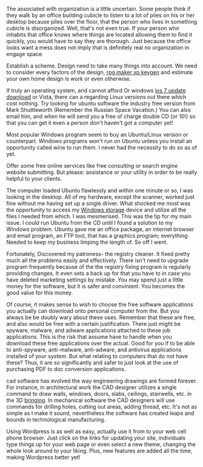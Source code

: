 The associated with organization is a little uncertain. Some people
think if they walk by an office building cubicle to listen to a lot of
piles on his or her desktop because piles over the floor, that the
person who lives in something cubicle is disorganized. Well, that's not
even true. If your person who inhabits that office knows where things
are located allowing them to find it quickly, you would have to say they
are thorough. Just because the office looks want a mess does not imply
that is definitely real no organization in engage space.

Establish a scheme. Design need to take many things into account. We
need to consider every factors of the design, [rpg maker xp
keygen](http://xue.medellin.unal.edu.co/grupois/wiki/index.php/Good_Computer_Maintenance_-_Part_Two)
and estimate your own home design is work or even otherwise.

If truly an operating system, and cannot afford Or windows [ios 7 update
download](https://collaborationkit.wmflabs.org/w/index.php/Necessities_Of_Free_Software_Downloads)
or Vista, there can a regarding Linux versions out there which cost
nothing. Try looking for ubuntu software the industry free version from
Mark Shuttleworth (Remember the Russian Space Vacation.) You can also
email him, and when he will send you a free of charge double CD (or
10\!) so that you can get it even a person don't haven't got a computer
yet\!

Most popular Windows program seem to buy an Ubuntu/Linux version or
counterpart. Windows programs won't run on Ubuntu unless you install an
opportunity called wine to run them. I never had the necessity to do so
as of yet.

Offer some free online services like free consulting or search engine
website submitting. But please: assistance or your utility in order to
be really helpful to your clients.

The computer loaded Ubuntu flawlessly and within one minute or so, I was
looking in the desktop. All of my hardware, except the scanner, worked
just fine without me having set up a single driver. What shocked me most
was the opportunity to access my [Windows
storage](http://www.cbsnews.com/search/?q=Windows%20storage) device and
utilize all the files I needed from which. I was mesmerised. This was
the tip for my main issue. I could run Ubuntu from the CD until I found
a solution to my Windows problem. Ubuntu gave me an office package, an
internet browser and email program, an FTP tool, that has a graphics
program; everything Needed to keep my business limping the length of. So
off I went.

Fortunately, Discovered my patroness- the registry cleaner. It fixed
pretty much all the problems easily and effectively. There isn't need to
upgrade program frequently because of the the registry fixing program is
regularly providing changes. It even sets a back up for that you have to
in case you have deleted marketing settings by mistake .You may spend
just a little money for the software, but it is safer and convinient.
You becomes the good value for this money.

Of course, it makes sense to wish to choose the free software
applications you actually can download onto personal computer from the.
But you always be be doubly wary about these uses. Remember that these
are free, and also would be free with a certain justification. There
just might be spyware, malware, and adware applications attached to
these job applications. This is the risk that assume have to handle when
you download these free applications over the actual. Good for you if to
be able to anti-spyware, anti-malware, anti-adware, and antivirus
applications installed of your system. But what relating to computers
that do not have these? Thus, it are so significantly and safer to just
look at the use of purchasing PDF to doc conversion applications.

cad software has evolved the way engineering drawings are formed
forever. For instance, in architectural work the CAD designer utilizes a
single command to draw walls, windows, doors, slabs, ceilings,
stairwells, etc. in the 3D
[bringing](http://www.bing.com/search?q=bringing&form=MSNNWS&mkt=en-us&pq=bringing).
In mechanical software the CAD designers will use commands for drilling
holes, cutting out areas, adding thread, etc. It's not as simple as I
make it sound, nevertheless the software has created leaps and bounds in
technological manufacturing.

Using Wordpress is as well as easy, actually use it from to your web
cell phone browser. Just click on the links for updating your site,
individuals type things up for your web page or even select a new theme,
changing the whole look around to your liking. Plus, new features are
added all the time, making Wordpress better yet\!
